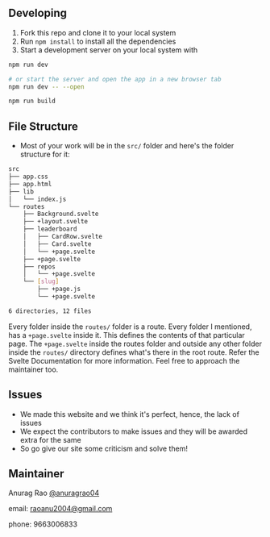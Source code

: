 ## Developing

1. Fork this repo and clone it to your local system
2. Run `npm install` to install all the dependencies
3. Start a development server on your local system with

```bash
npm run dev

# or start the server and open the app in a new browser tab
npm run dev -- --open
```

```bash
npm run build
```

## File Structure

- Most of your work will be in the `src/` folder and here's the folder structure for it:

```bash
src
├── app.css
├── app.html
├── lib
│   └── index.js
└── routes
    ├── Background.svelte
    ├── +layout.svelte
    ├── leaderboard
    │   ├── CardRow.svelte
    │   ├── Card.svelte
    │   └── +page.svelte
    ├── +page.svelte
    ├── repos
    │   └── +page.svelte
    └── [slug]
        ├── +page.js
        └── +page.svelte

6 directories, 12 files
```

Every folder inside the `routes/` folder is a route. Every folder I mentioned, has a `+page.svelte` inside it. This defines the contents of that particular page. The `+page.svelte` inside the routes folder and outside any other folder inside the `routes/` directory defines what's there in the root route. Refer the Svelte Documentation for more information. Feel free to approach the maintainer too. 

## Issues

- We made this website and we think it's perfect, hence, the lack of issues
- We expect the contributors to make issues and they will be awarded extra for the same
- So go give our site some criticism and solve them!

## Maintainer

Anurag Rao [@anuragrao04](https://github.com/anuragrao04)

email: [raoanu2004@gmail.com](mailto:raoanu2004@gmail.com)

phone: 9663006833
